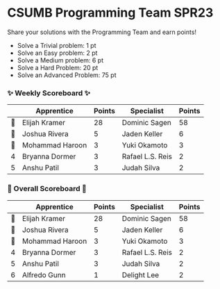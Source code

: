 # CSUMB Programming Team SPR23

Share your solutions with the Programming Team and earn points!

- Solve a Trivial problem: 1 pt
- Solve an Easy problem: 2 pt
- Solve a Medium problem: 6 pt
- Solve a Hard Problem: 20 pt
- Solve an Advanced Problem: 75 pt

### ✨ Weekly Scoreboard ✨
| |Apprentice|Points|Specialist|Points|
|-------|-------|-------|-------|-------|
|🥇|Elijah Kramer|28|Dominic Sagen|58|
|🥈|Joshua Rivera|5|Jaden Keller|6|
|🥉|Mohammad Haroon|3|Yuki Okamoto|3|
|4|Bryanna Dormer|3|Rafael L.S. Reis|2|
|5|Anshu Patil|3|Judah Silva|2|

### 🏁 Overall Scoreboard 🏁
| |Apprentice|Points|Specialist|Points|
|-------|-------|-------|-------|-------|
|🥇|Elijah Kramer|28|Dominic Sagen|58|
|🥈|Joshua Rivera|5|Jaden Keller|6|
|🥉|Mohammad Haroon|3|Yuki Okamoto|3|
|4|Bryanna Dormer|3|Rafael L.S. Reis|2|
|5|Anshu Patil|3|Judah Silva|2|
|6|Alfredo Gunn|1|Delight Lee|2|
